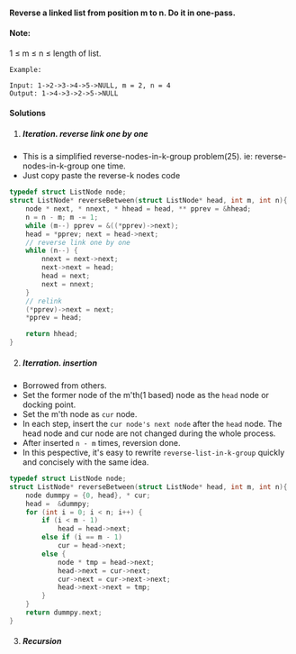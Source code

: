 #### Reverse a linked list from position m to n. Do it in one-pass.

#### Note: 
1 ≤ m ≤ n ≤ length of list.

```
Example:

Input: 1->2->3->4->5->NULL, m = 2, n = 4
Output: 1->4->3->2->5->NULL
```


#### Solutions

1. ##### Iteration. reverse link one by one

- This is a simplified reverse-nodes-in-k-group problem(25). ie: reverse-nodes-in-k-group one time.
- Just copy paste the reverse-k nodes code

```c++
typedef struct ListNode node;
struct ListNode* reverseBetween(struct ListNode* head, int m, int n){
    node * next, * nnext, * hhead = head, ** pprev = &hhead;
    n = n - m; m -= 1;
    while (m--) pprev = &((*pprev)->next);
    head = *pprev; next = head->next;
    // reverse link one by one
    while (n--) {
        nnext = next->next;
        next->next = head;
        head = next;
        next = nnext;
    }
    // relink
    (*pprev)->next = next;
    *pprev = head;

    return hhead;
}
```


2. ##### Iterration. insertion

- Borrowed from others.
- Set the former node of the m'th(1 based) node as the `head` node or docking point.
- Set the m'th node as `cur` node.
- In each step, insert the `cur node's next node` after the `head` node. The head node and cur node are not changed during the whole process.
- After inserted `n - m` times, reversion done.
- In this pespective, it's easy to rewrite `reverse-list-in-k-group` quickly and concisely with the same idea.

```c++
typedef struct ListNode node;
struct ListNode* reverseBetween(struct ListNode* head, int m, int n){
    node dummpy = {0, head}, * cur;
    head =  &dummpy;
    for (int i = 0; i < n; i++) {
        if (i < m - 1)
            head = head->next;
        else if (i == m - 1)
            cur = head->next;
        else {
            node * tmp = head->next;
            head->next = cur->next;
            cur->next = cur->next->next;
            head->next->next = tmp;
        }
    }
    return dummpy.next;
}
```


3. ##### Recursion
